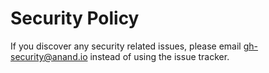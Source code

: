 # Security Policy

If you discover any security related issues, please email gh-security@anand.io instead of using the issue tracker.
